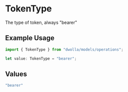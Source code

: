 # TokenType

The type of token, always "bearer"

## Example Usage

```typescript
import { TokenType } from "dwolla/models/operations";

let value: TokenType = "bearer";
```

## Values

```typescript
"bearer"
```